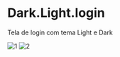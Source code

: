 # Dark.Light.login
 Tela de login com tema Light e Dark
 
![1](https://user-images.githubusercontent.com/111544279/229327100-2293e736-794f-42cd-924a-60cde53516fc.JPG)
![2](https://user-images.githubusercontent.com/111544279/229327102-e4c5e75c-903e-4601-a37f-0f8a361e3d3c.JPG)
